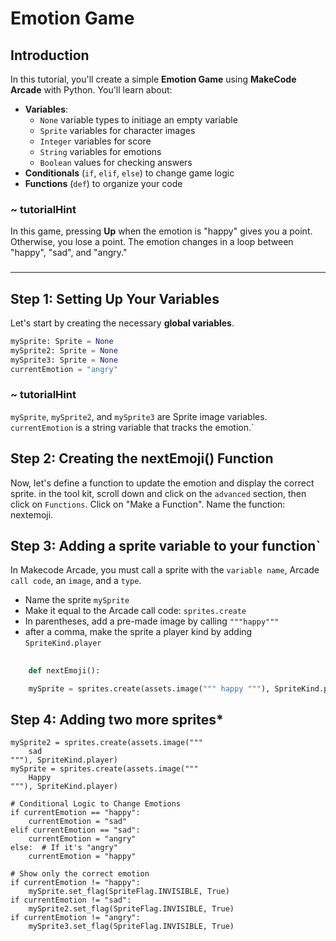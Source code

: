 
# Emotion Game

## Introduction
In this tutorial, you'll create a simple **Emotion Game** using **MakeCode Arcade** with Python. You'll learn about:

- **Variables**:
  - `None` variable types to initiage an empty variable 
  - `Sprite` variables for character images
  - `Integer` variables for score
  - `String` variables for emotions
  - `Boolean` values for checking answers
- **Conditionals** (`if`, `elif`, `else`) to change game logic
- **Functions** (`def`) to organize your code

### ~ tutorialHint
In this game, pressing **Up** when the emotion is "happy" gives you a point. Otherwise, you lose a point. The emotion changes in a loop between "happy", "sad", and "angry."
###


---

## **Step 1: Setting Up Your Variables**
Let's start by creating the necessary **global variables**.

```python 
mySprite: Sprite = None
mySprite2: Sprite = None
mySprite3: Sprite = None
currentEmotion = "angry"
```
### ~ tutorialHint
`mySprite`, `mySprite2`, and `mySprite3` are Sprite image variables.
`currentEmotion` is a string variable that tracks the emotion.` 
###


## **Step 2: Creating the nextEmoji() Function**
Now, let's define a function to update the emotion and display the correct sprite. in the tool kit, scroll down and click on the ```advanced``` section, then click on ```Functions```. Click on "Make a Function". Name the function: nextemoji.

## **Step 3: Adding a sprite variable to your function`**
In Makecode Arcade, you must call a sprite with the `variable name`, Arcade `call code`, an `image`, and a `type`.
- Name the sprite `mySprite`
- Make it equal to the Arcade call code: `sprites.create`
- In parentheses, add a pre-made image by calling `"""happy"""`
- after a comma, make the sprite a player kind by adding `SpriteKind.player`

##
```python
    def nextEmoji():

    mySprite = sprites.create(assets.image(""" happy """), SpriteKind.player)
 ```
## **Step 4: Adding two more sprites***
    mySprite2 = sprites.create(assets.image("""
        sad
    """), SpriteKind.player)
    mySprite = sprites.create(assets.image("""
        Happy
    """), SpriteKind.player)

    # Conditional Logic to Change Emotions
    if currentEmotion == "happy":
        currentEmotion = "sad"
    elif currentEmotion == "sad":
        currentEmotion = "angry"
    else:  # If it's "angry"
        currentEmotion = "happy"

    # Show only the correct emotion
    if currentEmotion != "happy":
        mySprite.set_flag(SpriteFlag.INVISIBLE, True)
    if currentEmotion != "sad":
        mySprite2.set_flag(SpriteFlag.INVISIBLE, True)
    if currentEmotion != "angry":
        mySprite3.set_flag(SpriteFlag.INVISIBLE, True)
